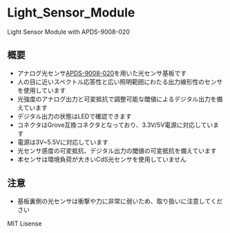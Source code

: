 # Light_Sensor_Module

Light Sensor Module with APDS-9008-020

## 概要 
  * アナログ光センサ[APDS-9008-020][1]を用いた光センサ基板です  
  * 人の目に近いスペクトル応答性と広い照明範囲にわたる出力線形性のセンサを使用しています  
  * 光強度のアナログ出力と可変抵抗で調整可能な閾値によるデジタル出力を備えています  
  * デジタル出力の状態はLEDで確認できます  
  * コネクタはGrove互換コネクタとなっており、3.3V/5V電源に対応しています  
  * 電源は3V~5.5Vに対応しています  
  * 光センサ感度の可変抵抗、デジタル出力の閾値の可変抵抗を備えています  
  * 本センサは環境負荷が大きいCdS光センサを使用していません  

## 注意 
  * 基板裏側の光センサは衝撃や力に非常に弱いため、取り扱いに注意してください    
 
 
[1]: https://jp.broadcom.com/products/optical-sensors/ambient-light-photo-sensors/apds-9008 "*1"

MIT Lisense

